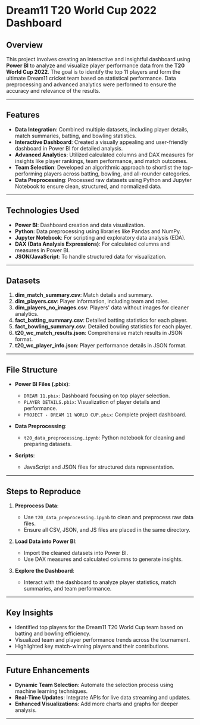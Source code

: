 

# **Dream11 T20 World Cup 2022 Dashboard**

## **Overview**  
This project involves creating an interactive and insightful dashboard using **Power BI** to analyze and visualize player performance data from the **T20 World Cup 2022**. The goal is to identify the top 11 players and form the ultimate Dream11 cricket team based on statistical performance. Data preprocessing and advanced analytics were performed to ensure the accuracy and relevance of the results.

---

## **Features**  
- **Data Integration**: Combined multiple datasets, including player details, match summaries, batting, and bowling statistics.  
- **Interactive Dashboard**: Created a visually appealing and user-friendly dashboard in Power BI for detailed analysis.  
- **Advanced Analytics**: Utilized calculated columns and DAX measures for insights like player rankings, team performance, and match outcomes.  
- **Team Selection**: Developed an algorithmic approach to shortlist the top-performing players across batting, bowling, and all-rounder categories.  
- **Data Preprocessing**: Processed raw datasets using Python and Jupyter Notebook to ensure clean, structured, and normalized data.  

---

## **Technologies Used**  
- **Power BI**: Dashboard creation and data visualization.  
- **Python**: Data preprocessing using libraries like Pandas and NumPy.  
- **Jupyter Notebook**: For scripting and exploratory data analysis (EDA).  
- **DAX (Data Analysis Expressions)**: For calculated columns and measures in Power BI.  
- **JSON/JavaScript**: To handle structured data for visualization.  

---

## **Datasets**  
1. **dim_match_summary.csv**: Match details and summary.  
2. **dim_players.csv**: Player information, including team and roles.  
3. **dim_players_no_images.csv**: Players' data without images for cleaner analytics.  
4. **fact_batting_summary.csv**: Detailed batting statistics for each player.  
5. **fact_bowling_summary.csv**: Detailed bowling statistics for each player.  
6. **t20_wc_match_results.json**: Comprehensive match results in JSON format.  
7. **t20_wc_player_info.json**: Player performance details in JSON format.  

---

## **File Structure**  
- **Power BI Files (.pbix)**:  
  - `DREAM 11.pbix`: Dashboard focusing on top player selection.  
  - `PLAYER DETAILS.pbix`: Visualization of player details and performance.  
  - `PROJECT - DREAM 11 WORLD CUP.pbix`: Complete project dashboard.  

- **Data Preprocessing**:  
  - `t20_data_preprocessing.ipynb`: Python notebook for cleaning and preparing datasets.  

- **Scripts**:  
  - JavaScript and JSON files for structured data representation.  

---

## **Steps to Reproduce**  
1. **Preprocess Data**:  
   - Use `t20_data_preprocessing.ipynb` to clean and preprocess raw data files.  
   - Ensure all CSV, JSON, and JS files are placed in the same directory.  

2. **Load Data into Power BI**:  
   - Import the cleaned datasets into Power BI.  
   - Use DAX measures and calculated columns to generate insights.  

3. **Explore the Dashboard**:  
   - Interact with the dashboard to analyze player statistics, match summaries, and team performance.  

---

## **Key Insights**  
- Identified top players for the Dream11 T20 World Cup team based on batting and bowling efficiency.  
- Visualized team and player performance trends across the tournament.  
- Highlighted key match-winning players and their contributions.  

---

## **Future Enhancements**  
- **Dynamic Team Selection**: Automate the selection process using machine learning techniques.  
- **Real-Time Updates**: Integrate APIs for live data streaming and updates.  
- **Enhanced Visualizations**: Add more charts and graphs for deeper analysis.  

---

